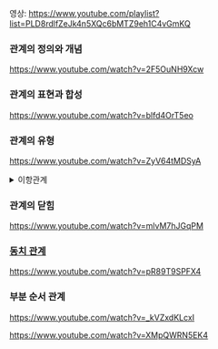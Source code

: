 영상: https://www.youtube.com/playlist?list=PLD8rdlfZeJk4n5XQc6bMTZ9eh1C4vGmKQ

### 관계의 정의와 개념
https://www.youtube.com/watch?v=2F5OuNH9Xcw

### 관계의 표현과 합성
https://www.youtube.com/watch?v=blfd4OrT5eo

### 관계의 유형
https://www.youtube.com/watch?v=ZyV64tMDSyA
<details>
<summary>이항관계</summary>

- 집합 내의 원소들간의 존재할 수 있는 관계에 대한 개념
- 이항 관계는 n항 관계에서 n이 2인 특수 경우 - 우리가 흔히 생각하는 "a는 b보다 크다"와 같은 개념도의 관계의 하위 개념
- 관계를 이야기할 때 함수를 빼놓을 수 없는데 함수는 관계의 하위 개념이면서 동시에 프로그래밍의 꽃
- 함수의 정의 - 첫 번째 집합의 임의의 한 원소를 두 번째 집합의 오직 한 원소에 대응시키는 대응 관계" 이기 때문
- 특이한 관계 - 반사, 대칭, 반대칭, 비대칭, 추이 관계
- 추이관계 - 데이터 베이스의 관계를 제 3 정규형으로 만들기 위해 추이적 함수 종속성을 제거 해야 한다, 그래프에서 경로 개념에서 추이적 관계를 생각 가능: 정점 a와 b(aRb), b와 c(bRc)가 연결되어 있으면 a에서 c로 가는 경로가 존재한다(aRc)는 식으로 생각할 수 있다.
</details>

### 관계의 닫힘
https://www.youtube.com/watch?v=mlvM7hJGqPM

### [동치 관계](/이산-수학/이산수학-기초/동치-관계.md)
https://www.youtube.com/watch?v=pR89T9SPFX4

### 부분 순서 관계
https://www.youtube.com/watch?v=_kVZxdKLcxI

https://www.youtube.com/watch?v=XMpQWRN5EK4
